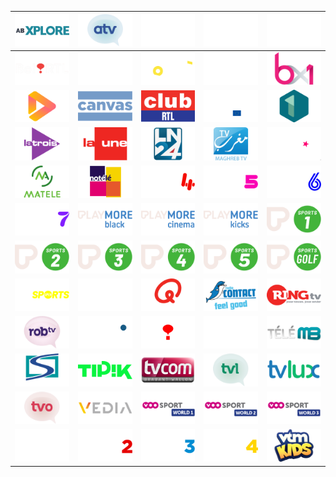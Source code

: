 | ![](https://raw.githubusercontent.com/RevGear/logo/master/Countries/BE/ABXplore.png) | ![](https://raw.githubusercontent.com/RevGear/logo/master/Countries/BE/ATV.png) | ![](https://raw.githubusercontent.com/RevGear/logo/master/Countries/BE/AVS.png) | ![](https://raw.githubusercontent.com/RevGear/logo/master/Countries/BE/Be1.png) | ![](https://raw.githubusercontent.com/RevGear/logo/master/Countries/BE/BeCine.png) | 
|:---:|:---:|:---:|:---:|:---:| 
| ![](https://raw.githubusercontent.com/RevGear/logo/master/Countries/BE/BelRTL.png) | ![](https://raw.githubusercontent.com/RevGear/logo/master/Countries/BE/BeSeries.png) | ![](https://raw.githubusercontent.com/RevGear/logo/master/Countries/BE/Bouke.png) | ![](https://raw.githubusercontent.com/RevGear/logo/master/Countries/BE/Bruzz.png) | ![](https://raw.githubusercontent.com/RevGear/logo/master/Countries/BE/BX1.png) | 
| ![](https://raw.githubusercontent.com/RevGear/logo/master/Countries/BE/CanalZoom.png) | ![](https://raw.githubusercontent.com/RevGear/logo/master/Countries/BE/Canvas.png) | ![](https://raw.githubusercontent.com/RevGear/logo/master/Countries/BE/ClubRTL.png) | ![](https://raw.githubusercontent.com/RevGear/logo/master/Countries/BE/EbS.png) | ![](https://raw.githubusercontent.com/RevGear/logo/master/Countries/BE/Een.png) | 
| ![](https://raw.githubusercontent.com/RevGear/logo/master/Countries/BE/LaTrois.png) | ![](https://raw.githubusercontent.com/RevGear/logo/master/Countries/BE/LaUne.png) | ![](https://raw.githubusercontent.com/RevGear/logo/master/Countries/BE/LN24.png) | ![](https://raw.githubusercontent.com/RevGear/logo/master/Countries/BE/MaghrebTV.png) | ![](https://raw.githubusercontent.com/RevGear/logo/master/Countries/BE/ManX.png) | 
| ![](https://raw.githubusercontent.com/RevGear/logo/master/Countries/BE/Matele.png) | ![](https://raw.githubusercontent.com/RevGear/logo/master/Countries/BE/Notele.png) | ![](https://raw.githubusercontent.com/RevGear/logo/master/Countries/BE/Play4.png) | ![](https://raw.githubusercontent.com/RevGear/logo/master/Countries/BE/Play5.png) | ![](https://raw.githubusercontent.com/RevGear/logo/master/Countries/BE/Play6.png) | 
| ![](https://raw.githubusercontent.com/RevGear/logo/master/Countries/BE/Play7.png) | ![](https://raw.githubusercontent.com/RevGear/logo/master/Countries/BE/PlayMoreBlack.png) | ![](https://raw.githubusercontent.com/RevGear/logo/master/Countries/BE/PlayMoreCinema.png) | ![](https://raw.githubusercontent.com/RevGear/logo/master/Countries/BE/PlayMoreKicks.png) | ![](https://raw.githubusercontent.com/RevGear/logo/master/Countries/BE/PlaySports1.png) | 
| ![](https://raw.githubusercontent.com/RevGear/logo/master/Countries/BE/PlaySports2.png) | ![](https://raw.githubusercontent.com/RevGear/logo/master/Countries/BE/PlaySports3.png) | ![](https://raw.githubusercontent.com/RevGear/logo/master/Countries/BE/PlaySports4.png) | ![](https://raw.githubusercontent.com/RevGear/logo/master/Countries/BE/PlaySports5.png) | ![](https://raw.githubusercontent.com/RevGear/logo/master/Countries/BE/PlaySportsGolf.png) | 
| ![](https://raw.githubusercontent.com/RevGear/logo/master/Countries/BE/PlaySportsOpen.png) | ![](https://raw.githubusercontent.com/RevGear/logo/master/Countries/BE/PlugRTL.png) | ![](https://raw.githubusercontent.com/RevGear/logo/master/Countries/BE/QMusic.png) | ![](https://raw.githubusercontent.com/RevGear/logo/master/Countries/BE/RadioContact.png) | ![](https://raw.githubusercontent.com/RevGear/logo/master/Countries/BE/RingTV.png) | 
| ![](https://raw.githubusercontent.com/RevGear/logo/master/Countries/BE/ROBTV.png) | ![](https://raw.githubusercontent.com/RevGear/logo/master/Countries/BE/RTCTeleLiege.png) | ![](https://raw.githubusercontent.com/RevGear/logo/master/Countries/BE/RTLTVI.png) | ![](https://raw.githubusercontent.com/RevGear/logo/master/Countries/BE/Sport10.png) | ![](https://raw.githubusercontent.com/RevGear/logo/master/Countries/BE/TeleMB.png) | 
| ![](https://raw.githubusercontent.com/RevGear/logo/master/Countries/BE/Telesambre.png) | ![](https://raw.githubusercontent.com/RevGear/logo/master/Countries/BE/Tipik.png) | ![](https://raw.githubusercontent.com/RevGear/logo/master/Countries/BE/TVCom.png) | ![](https://raw.githubusercontent.com/RevGear/logo/master/Countries/BE/TVLimburg.png) | ![](https://raw.githubusercontent.com/RevGear/logo/master/Countries/BE/TVLux.png) | 
| ![](https://raw.githubusercontent.com/RevGear/logo/master/Countries/BE/TVOost.png) | ![](https://raw.githubusercontent.com/RevGear/logo/master/Countries/BE/Vedia.png) | ![](https://raw.githubusercontent.com/RevGear/logo/master/Countries/BE/VOOsportWorld1.png) | ![](https://raw.githubusercontent.com/RevGear/logo/master/Countries/BE/VOOsportWorld2.png) | ![](https://raw.githubusercontent.com/RevGear/logo/master/Countries/BE/VOOsportWorld3.png) | 
| ![](https://raw.githubusercontent.com/RevGear/logo/master/Countries/BE/VTM.png) | ![](https://raw.githubusercontent.com/RevGear/logo/master/Countries/BE/VTM2.png) | ![](https://raw.githubusercontent.com/RevGear/logo/master/Countries/BE/VTM3.png) | ![](https://raw.githubusercontent.com/RevGear/logo/master/Countries/BE/VTM4.png) | ![](https://raw.githubusercontent.com/RevGear/logo/master/Countries/BE/VTMKids.png) | 

